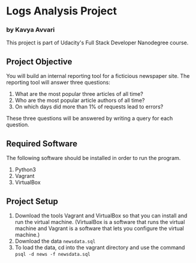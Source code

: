 # Logs Analysis Project

### by Kavya Avvari

This project is part of Udacity's Full Stack Developer Nanodegree course. 

## Project Objective

You will build an internal reporting tool for a ficticious newspaper site. The reporting tool will answer three questions:

1. What are the most popular three articles of all time?
2. Who are the most popular article authors of all time?
3. On which days did more than 1% of requests lead to errors?

These three questions will be answered by writing a query for each question.


## Required Software 

The following software should be installed in order to run the program. 

1. Python3
2. Vagrant 
3. VirtualBox

## Project Setup

1. Download the tools Vagrant and VirtualBox so that you can install and run the virtual machine. (VirtualBox is a software that runs the virtual machine and Vagrant is a software that lets you configure the virtual machine.)
2. Download the data ```newsdata.sql```
3. To load the data, cd into the vagrant directory and use the command ```psql -d news -f newsdata.sql```

